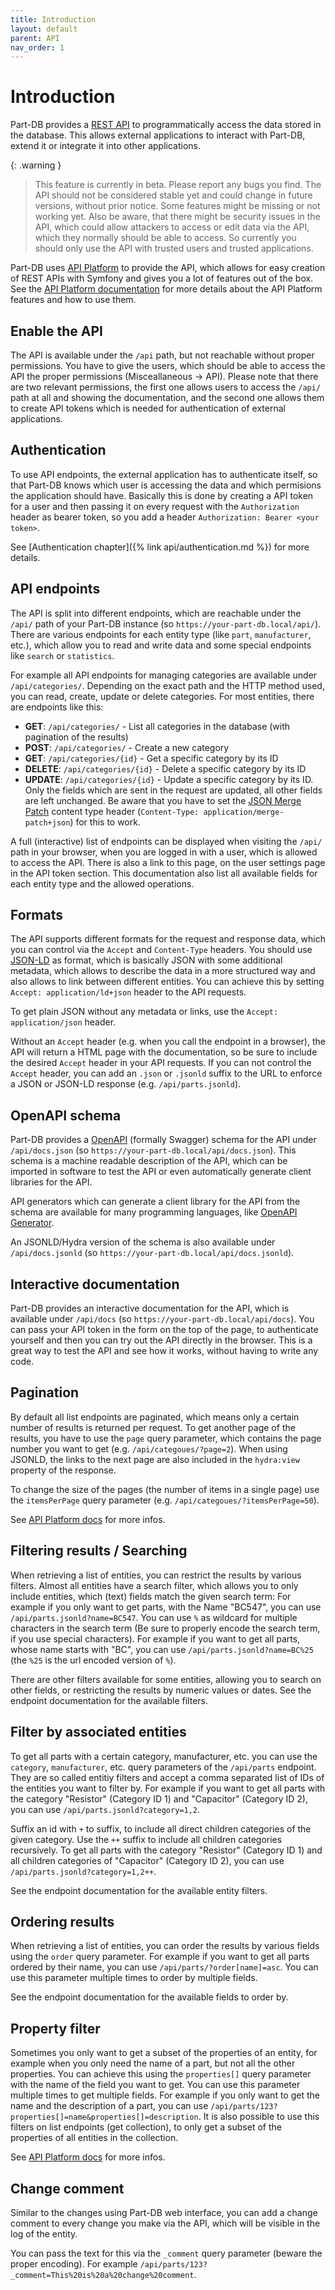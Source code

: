 ```yaml
---
title: Introduction
layout: default
parent: API
nav_order: 1
---
```


# Introduction

Part-DB provides a [REST API](https://en.wikipedia.org/wiki/REST) to programmatically access the data stored in the database.
This allows external applications to interact with Part-DB, extend it or integrate it into other applications.

{: .warning }
> This feature is currently in beta. Please report any bugs you find.
> The API should not be considered stable yet and could change in future versions, without prior notice.
> Some features might be missing or not working yet.
> Also be aware, that there might be security issues in the API, which could allow attackers to access or edit data via the API, which
> they normally should be able to access. So currently you should only use the API with trusted users and trusted applications.

Part-DB uses [API Platform](https://api-platform.com/) to provide the API, which allows for easy creation of REST APIs with Symfony and gives you a lot of features out of the box.
See the [API Platform documentation](https://api-platform.com/docs/core/) for more details about the API Platform features and how to use them.

## Enable the API

The API is available under the `/api` path, but not reachable without proper permissions.
You have to give the users, which should be able to access the API the proper permissions (Misceallaneous -> API).
Please note that there are two relevant permissions, the first one allows users to access the `/api/` path at all and showing the documentation,
and the second one allows them to create API tokens which is needed for authentication of external applications.
 
## Authentication

To use API endpoints, the external application has to authenticate itself, so that Part-DB knows which user is accessing the data and
which permisions the application should have. Basically this is done by creating a API token for a user and then passing it on every request 
with the `Authorization` header as bearer token, so you add a header `Authorization: Bearer <your token>`.

See [Authentication chapter]({% link api/authentication.md %}) for more details.

## API endpoints

The API is split into different endpoints, which are reachable under the `/api/` path of your Part-DB instance (so `https://your-part-db.local/api/`).
There are various endpoints for each entity type (like `part`, `manufacturer`, etc.), which allow you to read and write data and some special endpoints like `search` or `statistics`.

For example all API endpoints for managing categories are available under `/api/categories/`. Depending on the exact path and the HTTP method used, you can read, create, update or delete categories.
For most entities, there are endpoints like this:
* **GET**: `/api/categories/` - List all categories in the database (with pagination of the results)
* **POST**: `/api/categories/` - Create a new category
* **GET**: `/api/categories/{id}` - Get a specific category by its ID
* **DELETE**: `/api/categories/{id}` - Delete a specific category by its ID
* **UPDATE**: `/api/categories/{id}` - Update a specific category by its ID. Only the fields which are sent in the request are updated, all other fields are left unchanged. 
Be aware that you have to set the [JSON Merge Patch](https://datatracker.ietf.org/doc/html/rfc7386) content type header (`Content-Type: application/merge-patch+json`) for this to work.

A full (interactive) list of endpoints can be displayed when visiting the `/api/` path in your browser, when you are logged in with a user, which is allowed to access the API.
There is also a link to this page, on the user settings page in the API token section.
This documentation also list all available fields for each entity type and the allowed operations.

## Formats

The API supports different formats for the request and response data, which you can control via the `Accept` and `Content-Type` headers.
You should use [JSON-LD](https://json-ld.org/) as format, which is basically JSON with some additional metadata, which allows 
to describe the data in a more structured way and also allows to link between different entities. You can achieve this by setting `Accept: application/ld+json` header to the API requests.

To get plain JSON without any metadata or links, use the `Accept: application/json` header.

Without an `Accept` header (e.g. when you call the endpoint in a browser), the API will return a HTML page with the documentation, so be sure to include the desired `Accept` header in your API requests.
If you can not control the `Accept` header, you can add an `.json` or `.jsonld` suffix to the URL to enforce a JSON or JSON-LD response (e.g. `/api/parts.jsonld`).

## OpenAPI schema

Part-DB provides a [OpenAPI](https://swagger.io/specification/) (formally Swagger) schema for the API under `/api/docs.json` (so `https://your-part-db.local/api/docs.json`).
This schema is a machine readable description of the API, which can be imported in software to test the API or even automatically generate client libraries for the API.

API generators which can generate a client library for the API from the schema are available for many programming languages, like [OpenAPI Generator](https://openapi-generator.tech/). 

An JSONLD/Hydra version of the schema is also available under `/api/docs.jsonld` (so `https://your-part-db.local/api/docs.jsonld`).

## Interactive documentation

Part-DB provides an interactive documentation for the API, which is available under `/api/docs` (so `https://your-part-db.local/api/docs`).
You can pass your API token in the form on the top of the page, to authenticate yourself and then you can try out the API directly in the browser.
This is a great way to test the API and see how it works, without having to write any code.

## Pagination

By default all list endpoints are paginated, which means only a certain number of results is returned per request.
To get another page of the results, you have to use the `page` query parameter, which contains the page number you want to get (e.g. `/api/categoues/?page=2`).
When using JSONLD, the links to the next page are also included in the `hydra:view` property of the response.

To change the size of the pages (the number of items in a single page) use the `itemsPerPage` query parameter (e.g. `/api/categoues/?itemsPerPage=50`).

See [API Platform docs](https://api-platform.com/docs/core/pagination) for more infos.

## Filtering results / Searching

When retrieving a list of entities, you can restrict the results by various filters. Almost all entities have a search filter,
which allows you to only include entities, which (text) fields match the given search term: For example if you only want to
get parts, with the Name "BC547", you can use `/api/parts.jsonld?name=BC547`. You can use `%` as wildcard for multiple characters
in the search term (Be sure to properly encode the search term, if you use special characters). For example if you want to get all parts,
whose name starts with "BC", you can use `/api/parts.jsonld?name=BC%25` (the `%25` is the url encoded version of `%`).

There are other filters available for some entities, allowing you to search on other fields, or restricting the results
by numeric values or dates. See the endpoint documentation for the available filters.

## Filter by associated entities

To get all parts with a certain category, manufacturer, etc. you can use the `category`, `manufacturer`, etc. query parameters of the `/api/parts` endpoint.
They are so called entitiy filters and accept a comma separated list of IDs of the entities you want to filter by. 
For example if you want to get all parts with the category "Resistor" (Category ID 1) and "Capacitor" (Category ID 2), you can use `/api/parts.jsonld?category=1,2`.

Suffix an id with `+` to suffix, to include all direct children categories of the given category. Use the `++` suffix to include all children categories recursively.
To get all parts with the category "Resistor" (Category ID 1) and all children categories of "Capacitor" (Category ID 2), you can use `/api/parts.jsonld?category=1,2++`.

See the endpoint documentation for the available entity filters.

## Ordering results

When retrieving a list of entities, you can order the results by various fields using the `order` query parameter.
For example if you want to get all parts ordered by their name, you can use `/api/parts/?order[name]=asc`. You can use 
this parameter multiple times to order by multiple fields.

See the endpoint documentation for the available fields to order by.

## Property filter

Sometimes you only want to get a subset of the properties of an entity, for example when you only need the name of a part, but not all the other properties.
You can achieve this using the `properties[]` query parameter with the name of the field you want to get. You can use this parameter multiple times to get multiple fields.
For example if you only want to get the name and the description of a part, you can use `/api/parts/123?properties[]=name&properties[]=description`.
It is also possible to use this filters on list endpoints (get collection), to only get a subset of the properties of all entities in the collection.

See [API Platform docs](https://api-platform.com/docs/core/filters/#property-filter) for more infos.

## Change comment

Similar to the changes using Part-DB web interface, you can add a change comment to every change you make via the API, which will be 
visible in the log of the entity.

You can pass the text for this via the `_comment` query parameter (beware the proper encoding). For example `/api/parts/123?_comment=This%20is%20a%20change%20comment`.